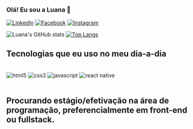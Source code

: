 ### Olá! Eu sou a Luana 👋

[![LinkedIn](https://img.shields.io/badge/LinkedIn-0077B5?style=for-the-badge&logo=linkedin&logoColor=white)](https://www.linkedin.com/in/luana-rezende-7a7781129/) [![Facebook](https://img.shields.io/badge/Facebook-1877F2?style=for-the-badge&logo=facebook&logoColor=white)](https://www.facebook.com/luana.rezende.161/) [![Instagram](https://img.shields.io/badge/Instagram-E4405F?style=for-the-badge&logo=instagram&logoColor=white)](https://instagram.com/luana.sar)

![Luana's GitHub stats](https://github-readme-stats.vercel.app/api?username=luanasar&show_icons=true&theme=tokyonight) [![Top Langs](https://github-readme-stats.vercel.app/api/top-langs/?username=luanasar&layout=compact)](https://github.com/luanasar/github-readme-stats)
<br/>

## Tecnologias que eu uso no meu dia-a-dia

<div style="display: inline_block"><br/>
<img align="center" alt="html5" src="https://img.shields.io/badge/HTML5-E34F26?style=for-the-badge&logo=html5&logoColor=white" />
<img align="center" alt="css3" src="https://img.shields.io/badge/CSS3-1572B6?style=for-the-badge&logo=css3&logoColor=white" />
<img align="center" alt="javascript" src="https://img.shields.io/badge/JavaScript-323330?style=for-the-badge&logo=javascript&logoColor=F7DF1E" />
<img align="center" alt="react native" src="https://img.shields.io/badge/React_Native-20232A?style=for-the-badge&logo=react&logoColor=61DAFB" />
</div> 
<br/>




## Procurando estágio/efetivação na área de programação, preferencialmente em front-end ou fullstack.











<!--
**luanasar/luanasar** is a ✨ _special_ ✨ repository because its `README.md` (this file) appears on your GitHub profile.

Here are some ideas to get you started:

- 🔭 I’m currently working on ...
- 🌱 I’m currently learning ...
- 👯 I’m looking to collaborate on ...
- 🤔 I’m looking for help with ...
- 💬 Ask me about ...
- 📫 How to reach me: ...
- 😄 Pronouns: ...
- ⚡ Fun fact: ...
-->
